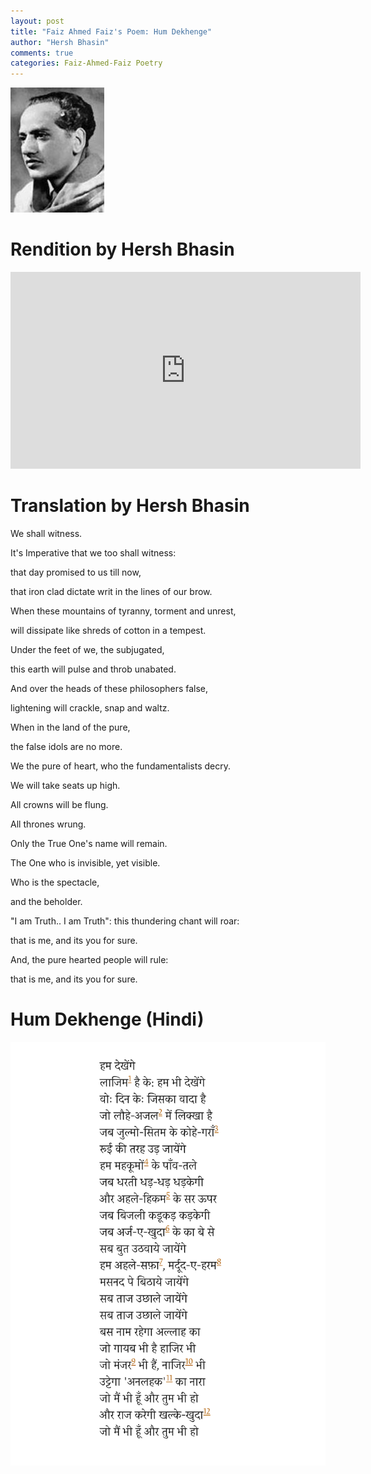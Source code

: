 ```yaml
---
layout: post
title: "Faiz Ahmed Faiz's Poem: Hum Dekhenge"
author: "Hersh Bhasin"
comments: true
categories: Faiz-Ahmed-Faiz Poetry
---
```







![faiz](../assets/faiz.jpg)

# Rendition by Hersh Bhasin
<iframe width="560" height="315" src="https://www.youtube.com/embed/QOe4AJnrrqg" frameborder="0" allow="accelerometer; autoplay; encrypted-media; gyroscope; picture-in-picture" allowfullscreen></iframe>


# Translation by Hersh Bhasin



We shall witness.

It's Imperative  that we too shall witness:  


that day promised to us till now,

that iron clad dictate writ in the lines of our brow.



When these mountains of  tyranny, torment and unrest,

will dissipate like shreds of cotton in a tempest.



Under the feet of we, the subjugated,

this earth will pulse and throb unabated.



And over the heads of these philosophers false,

lightening will crackle, snap and waltz.



When  in the land of the pure,

the  false idols are no more.



We the pure of heart, who the fundamentalists decry.

We will take seats up high.



All crowns will be flung.

All thrones wrung.



Only the True One's name will remain.

The One who is invisible, yet visible.



Who is the spectacle,

and the beholder.



"I am Truth.. I am Truth":  this thundering chant will roar:

that is me, and  its you for sure.



And,  the pure hearted people will rule:

that is me, and  its you for sure.



# Hum Dekhenge (Hindi)

<img src="../assets/faiz-ham-dekhan-ge.png" alt="Faiz" align="left">


